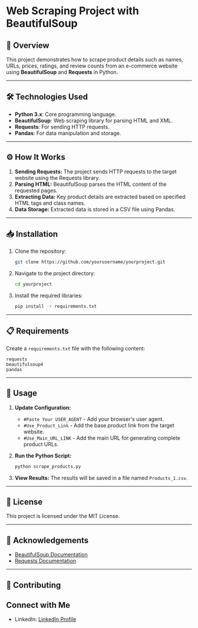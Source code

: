 # Web Scraping Project with BeautifulSoup

## 🌟 Overview
This project demonstrates how to scrape product details such as names, URLs, prices, ratings, and review counts from an e-commerce website using **BeautifulSoup** and **Requests** in Python.

---

## 🛠️ Technologies Used
- **Python 3.x**: Core programming language.
- **BeautifulSoup**: Web scraping library for parsing HTML and XML.
- **Requests**: For sending HTTP requests.
- **Pandas**: For data manipulation and storage.

---

## ⚙️ How It Works
1. **Sending Requests:** The project sends HTTP requests to the target website using the Requests library.
2. **Parsing HTML:** BeautifulSoup parses the HTML content of the requested pages.
3. **Extracting Data:** Key product details are extracted based on specified HTML tags and class names.
4. **Data Storage:** Extracted data is stored in a CSV file using Pandas.

---

## 📥 Installation
1. Clone the repository:
   ```bash
   git clone https://github.com/yourusername/yourproject.git
   ```
2. Navigate to the project directory:
   ```bash
   cd yourproject
   ```
3. Install the required libraries:
   ```bash
   pip install -r requirements.txt
   ```

---

## 📋 Requirements
Create a `requirements.txt` file with the following content:
```
requests
beautifulsoup4
pandas
```

---

## 🚀 Usage
1. **Update Configuration:**
   - `#Paste Your USER_AGENT` - Add your browser's user agent.
   - `#Use_Product_Link` - Add the base product link from the target website.
   - `#Use_Main_URL_LINK` - Add the main URL for generating complete product URLs.

2. **Run the Python Script:**
   ```bash
   python scrape_products.py
   ```
3. **View Results:**
   The results will be saved in a file named `Products_1.csv`.

---

## 📄 License
This project is licensed under the MIT License.

---

## 🙌 Acknowledgements
- [BeautifulSoup Documentation](https://www.crummy.com/software/BeautifulSoup/bs4/doc/)
- [Requests Documentation](https://docs.python-requests.org/)

---

## 🤝 Contributing


## Connect with Me

- LinkedIn: [LinkedIn Profile](https://www.linkedin.com/in/mukesh-p-r-a08ba7249?utm_source=share&utm_campaign=share_via&utm_content=profile&utm_medium=android_app)
